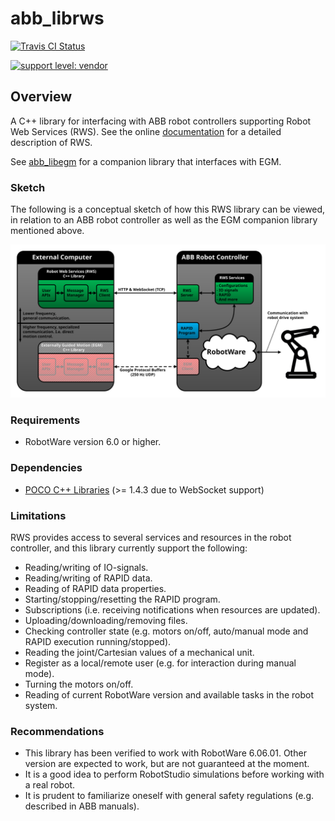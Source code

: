 # abb_librws

[![Travis CI Status](https://travis-ci.org/ros-industrial/abb_librws.svg?branch=master)](https://travis-ci.org/ros-industrial/abb_librws)

[![support level: vendor](https://img.shields.io/badge/support%20level-vendor-brightgreen.png)](http://rosindustrial.org/news/2016/10/7/better-supporting-a-growing-ros-industrial-software-platform)

## Overview

A C++ library for interfacing with ABB robot controllers supporting Robot Web Services (RWS). See the online [documentation](http://developercenter.robotstudio.com/webservice/api_reference)  for a detailed description of RWS.

See [abb_libegm](https://github.com/ros-industrial/abb_libegm) for a companion library that interfaces with EGM.

### Sketch

The following is a conceptual sketch of how this RWS library can be viewed, in relation to an ABB robot controller as well as the EGM companion library mentioned above. 

![RWS sketch](docs/images/rws_sketch.svg)

### Requirements

* RobotWare version 6.0 or higher.

### Dependencies

* [POCO C++ Libraries](https://pocoproject.org/) (>= 1.4.3 due to WebSocket support)

### Limitations

RWS provides access to several services and resources in the robot controller, and this library currently support the following:
* Reading/writing of IO-signals.
* Reading/writing of RAPID data.
* Reading of RAPID data properties.
* Starting/stopping/resetting the RAPID program.
* Subscriptions (i.e. receiving notifications when resources are updated).
* Uploading/downloading/removing files.
* Checking controller state (e.g. motors on/off, auto/manual mode and RAPID execution running/stopped).
* Reading the joint/Cartesian values of a mechanical unit.
* Register as a local/remote user (e.g. for interaction during manual mode).
* Turning the motors on/off.
* Reading of current RobotWare version and available tasks in the robot system.

### Recommendations

* This library has been verified to work with RobotWare 6.06.01. Other version are expected to work, but are not guaranteed at the moment.
* It is a good idea to perform RobotStudio simulations before working with a real robot.
* It is prudent to familiarize oneself with general safety regulations (e.g. described in ABB manuals).